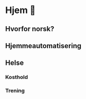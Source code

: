 Hjem 🏡
=======

Hvorfor norsk?
--------------

Hjemmeautomatisering
--------------------

Helse
-----

### Kosthold

### Trening
